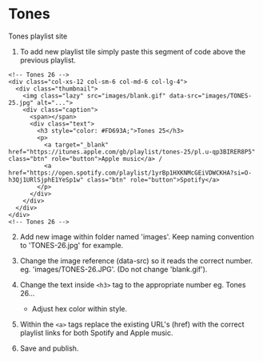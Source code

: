 # Tones

Tones playlist site

1. To add new playlist tile simply paste this segment of code above the previous playlist.

```
<!-- Tones 26 -->
<div class="col-xs-12 col-sm-6 col-md-6 col-lg-4">
  <div class="thumbnail">
    <img class="lazy" src="images/blank.gif" data-src="images/TONES-25.jpg" alt="...">
    <div class="caption">
      <span></span>
      <div class="text">
        <h3 style="color: #FD693A;">Tones 25</h3>
        <p>
          <a target="_blank" href="https://itunes.apple.com/gb/playlist/tones-25/pl.u-qp3BIRER8P5" class="btn" role="button">Apple music</a> /
          <a href="https://open.spotify.com/playlist/1yrBp1HXKNMcGEiVDWCKHA?si=O-h3Qj1URlSjphE1YeSp1w" class="btn" role="button">Spotify</a>
        </p>
      </div>
    </div>
  </div>
</div>
<!-- Tones 26 -->
```

2. Add new image within folder named 'images'. Keep naming convention to 'TONES-26.jpg' for example.

3. Change the image reference (data-src) so it reads the correct number. eg. 'images/TONES-26.JPG'. (Do not change 'blank.gif').

4. Change the text inside `<h3>` tag to the appropriate number eg. Tones 26...

   - Adjust hex color within style.

5. Within the `<a>` tags replace the existing URL's (href) with the correct playlist links for both Spotify and Apple music.

6. Save and publish.

